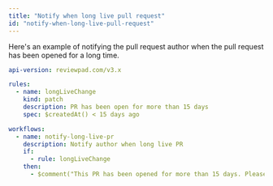 ```yaml
---
title: "Notify when long live pull request"
id: "notify-when-long-live-pull-request"
---
```


Here's an example of notifying the pull request author when the pull request has been opened for a long time.

```yml
api-version: reviewpad.com/v3.x

rules:
  - name: longLiveChange
    kind: patch
    description: PR has been open for more than 15 days
    spec: $createdAt() < 15 days ago

workflows:
  - name: notify-long-live-pr
    description: Notify author when long live PR
    if:
      - rule: longLiveChange
    then:
      - $comment("This PR has been opened for more than 15 days. Please consider closing it!")
```